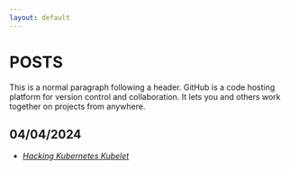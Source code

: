 ```yaml
---
layout: default
---
```



# POSTS

This is a normal paragraph following a header. GitHub is a code hosting platform for version control and collaboration. It lets you and others work together on projects from anywhere.

## 04/04/2024

- [*Hacking Kubernetes Kubelet*](./pages/posts/04-04-24/index.md)  


